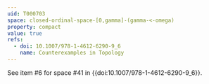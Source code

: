```yaml
---
uid: T000703
space: closed-ordinal-space-[0,gamma]-(gamma-<-omega)
property: compact
value: true
refs:
  - doi: 10.1007/978-1-4612-6290-9_6
    name: Counterexamples in Topology
---
```

See item #6 for space #41 in {{doi:10.1007/978-1-4612-6290-9_6}}.
